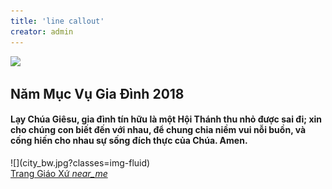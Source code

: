 ```yaml
---
title: 'line callout'
creator: admin
---
```


![](../../user/pages/01.home/02._highlights/banner_2.png?classes=img-fluid)
<div class="">
		<div class="container text-center">
			<div class="row">
				<div class="col-md-8 ml-auto mr-auto text-center">
					<h2 class="title year-motto">Năm Mục Vụ Gia Đình 2018</h2>
					<h4>Lạy Chúa Giêsu, gia đình tín hữu là một Hội Thánh thu nhỏ được sai đi; xin cho chúng con biết đến với nhau, để chung chia niềm vui nỗi buồn, và cống hiến cho nhau sự sống đích thực của Chúa.  Amen.</h4>
				</div>
			</div>
		</div>
</div>
![](city_bw.jpg?classes=img-fluid)
<div class="col-md-12 text-center">
	<a href="about" class="showmore" target="_self">Trang Giáo Xứ <i class="material-icons">near_me</i></a>
</div>